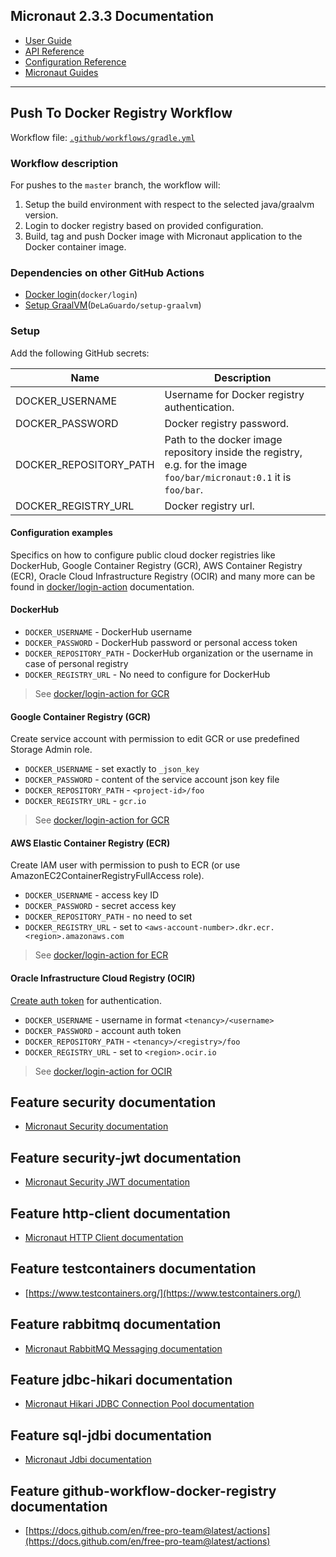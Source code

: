 ## Micronaut 2.3.3 Documentation

- [User Guide](https://docs.micronaut.io/2.3.3/guide/index.html)
- [API Reference](https://docs.micronaut.io/2.3.3/api/index.html)
- [Configuration Reference](https://docs.micronaut.io/2.3.3/guide/configurationreference.html)
- [Micronaut Guides](https://guides.micronaut.io/index.html)

---

## Push To Docker Registry Workflow

Workflow file: [`.github/workflows/gradle.yml`](.github/workflows/gradle.yml)

### Workflow description

For pushes to the `master` branch, the workflow will:

1. Setup the build environment with respect to the selected java/graalvm version.
2. Login to docker registry based on provided configuration.
3. Build, tag and push Docker image with Micronaut application to the Docker container image.

### Dependencies on other GitHub Actions

- [Docker login](`https://github.com/docker/login-action`)(`docker/login`)
- [Setup GraalVM](`https://github.com/DeLaGuardo/setup-graalvm`)(`DeLaGuardo/setup-graalvm`)

### Setup

Add the following GitHub secrets:

| Name | Description |
| ---- | ----------- |
| DOCKER_USERNAME | Username for Docker registry authentication. |
| DOCKER_PASSWORD | Docker registry password. |
| DOCKER_REPOSITORY_PATH | Path to the docker image repository inside the registry, e.g. for the image `foo/bar/micronaut:0.1` it is `foo/bar`. |
| DOCKER_REGISTRY_URL | Docker registry url. |

#### Configuration examples

Specifics on how to configure public cloud docker registries like DockerHub, Google Container Registry (GCR), AWS
Container Registry (ECR), Oracle Cloud Infrastructure Registry (OCIR) and many more can be found
in [docker/login-action](https://github.com/docker/login-action)
documentation.

#### DockerHub

- `DOCKER_USERNAME` - DockerHub username
- `DOCKER_PASSWORD` - DockerHub password or personal access token
- `DOCKER_REPOSITORY_PATH` - DockerHub organization or the username in case of personal registry
- `DOCKER_REGISTRY_URL` - No need to configure for DockerHub

> See [docker/login-action for GCR](https://github.com/docker/login-action#dockerhub)

#### Google Container Registry (GCR)

Create service account with permission to edit GCR or use predefined Storage Admin role.

- `DOCKER_USERNAME` - set exactly to `_json_key`
- `DOCKER_PASSWORD` - content of the service account json key file
- `DOCKER_REPOSITORY_PATH` - `<project-id>/foo`
- `DOCKER_REGISTRY_URL` - `gcr.io`

> See [docker/login-action for GCR](https://github.com/docker/login-action#google-container-registry-gcr)

#### AWS Elastic Container Registry (ECR)

Create IAM user with permission to push to ECR (or use AmazonEC2ContainerRegistryFullAccess role).

- `DOCKER_USERNAME` - access key ID
- `DOCKER_PASSWORD` - secret access key
- `DOCKER_REPOSITORY_PATH` - no need to set
- `DOCKER_REGISTRY_URL` - set to `<aws-account-number>.dkr.ecr.<region>.amazonaws.com`

> See [docker/login-action for ECR](https://github.com/docker/login-action#aws-elastic-container-registry-ecr)

#### Oracle Infrastructure Cloud Registry (OCIR)

[Create auth token](https://www.oracle.com/webfolder/technetwork/tutorials/obe/oci/registry/index.html#GetanAuthToken)
for authentication.

- `DOCKER_USERNAME` - username in format `<tenancy>/<username>`
- `DOCKER_PASSWORD` - account auth token
- `DOCKER_REPOSITORY_PATH` - `<tenancy>/<registry>/foo`
- `DOCKER_REGISTRY_URL` - set to `<region>.ocir.io`

> See [docker/login-action for OCIR](https://github.com/docker/login-action#oci-oracle-cloud-infrastructure-registry-ocir)

## Feature security documentation

- [Micronaut Security documentation](https://micronaut-projects.github.io/micronaut-security/latest/guide/index.html)

## Feature security-jwt documentation

- [Micronaut Security JWT documentation](https://micronaut-projects.github.io/micronaut-security/latest/guide/index.html)

## Feature http-client documentation

- [Micronaut HTTP Client documentation](https://docs.micronaut.io/latest/guide/index.html#httpClient)

## Feature testcontainers documentation

- [https://www.testcontainers.org/](https://www.testcontainers.org/)

## Feature rabbitmq documentation

- [Micronaut RabbitMQ Messaging documentation](https://micronaut-projects.github.io/micronaut-rabbitmq/latest/guide/index.html)

## Feature jdbc-hikari documentation

- [Micronaut Hikari JDBC Connection Pool documentation](https://micronaut-projects.github.io/micronaut-sql/latest/guide/index.html#jdbc)

## Feature sql-jdbi documentation

- [Micronaut Jdbi documentation](https://micronaut-projects.github.io/micronaut-sql/latest/guide/index.html#jdbi)

## Feature github-workflow-docker-registry documentation

- [https://docs.github.com/en/free-pro-team@latest/actions](https://docs.github.com/en/free-pro-team@latest/actions)

